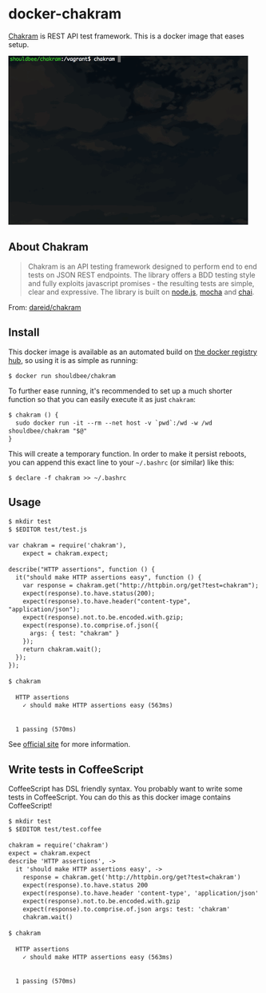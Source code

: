 # docker-chakram

[Chakram] is REST API test framework. This is a docker image that eases setup.

![](https://raw.githubusercontent.com/shouldbee/docker-chakram/master/chakram.gif)

## About Chakram

> Chakram is an API testing framework designed to perform end to end tests on JSON REST endpoints. The library offers a BDD testing style and fully exploits javascript promises - the resulting tests are simple, clear and expressive. The library is built on [node.js](https://nodejs.org/), [mocha](http://mochajs.org/) and [chai](http://chaijs.com/).

From: [dareid/chakram](https://github.com/dareid/chakram)

## Install

This docker image is available as an automated build on [the docker registry hub](https://registry.hub.docker.com/u/shouldbee/chakram/), so using it is as simple as running:


```console
$ docker run shouldbee/chakram
```

To further ease running, it's recommended to set up a much shorter function so that you can easily execute it as just `chakram`:

```
$ chakram () {
  sudo docker run -it --rm --net host -v `pwd`:/wd -w /wd shouldbee/chakram "$@"
}
```

This will create a temporary function. In order to make it persist reboots, you can append this exact line to your `~/.bashrc` (or similar) like this:

```console
$ declare -f chakram >> ~/.bashrc
```

## Usage

```console
$ mkdir test
$ $EDITOR test/test.js

var chakram = require('chakram'),
    expect = chakram.expect;

describe("HTTP assertions", function () {
  it("should make HTTP assertions easy", function () {
    var response = chakram.get("http://httpbin.org/get?test=chakram");
    expect(response).to.have.status(200);
    expect(response).to.have.header("content-type", "application/json");
    expect(response).not.to.be.encoded.with.gzip;
    expect(response).to.comprise.of.json({
      args: { test: "chakram" }
    });
    return chakram.wait();
  });
});

$ chakram

  HTTP assertions
    ✓ should make HTTP assertions easy (563ms)


  1 passing (570ms)
```

See [official site](http://dareid.github.io/chakram/) for more information.

## Write tests in CoffeeScript

CoffeeScript has DSL friendly syntax. You probably want to write some tests in CoffeeScript.
You can do this as this docker image contains CoffeeScript!

```
$ mkdir test
$ $EDITOR test/test.coffee

chakram = require('chakram')
expect = chakram.expect
describe 'HTTP assertions', ->
  it 'should make HTTP assertions easy', ->
    response = chakram.get('http://httpbin.org/get?test=chakram')
    expect(response).to.have.status 200
    expect(response).to.have.header 'content-type', 'application/json'
    expect(response).not.to.be.encoded.with.gzip
    expect(response).to.comprise.of.json args: test: 'chakram'
    chakram.wait()

$ chakram

  HTTP assertions
    ✓ should make HTTP assertions easy (563ms)


  1 passing (570ms)
```

[Chakram]: http://dareid.github.io/chakram/
